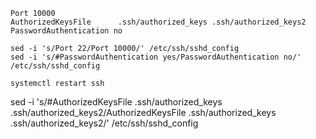 ```
Port 10000      
AuthorizedKeysFile      .ssh/authorized_keys .ssh/authorized_keys2      
PasswordAuthentication no  
```

```
sed -i 's/Port 22/Port 10000/' /etc/ssh/sshd_config
sed -i 's/#PasswordAuthentication yes/PasswordAuthentication no/' /etc/ssh/sshd_config 

systemctl restart ssh
```
sed -i 's/#AuthorizedKeysFile .ssh/authorized_keys .ssh/authorized_keys2/AuthorizedKeysFile .ssh/authorized_keys .ssh/authorized_keys2/' /etc/ssh/sshd_config
